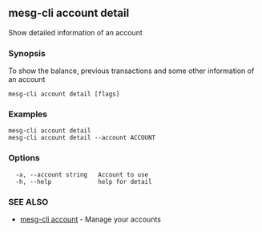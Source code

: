 ## mesg-cli account detail

Show detailed information of an account

### Synopsis

To show the balance, previous transactions and some other information of an account

```
mesg-cli account detail [flags]
```

### Examples

```
mesg-cli account detail
mesg-cli account detail --account ACCOUNT
```

### Options

```
  -a, --account string   Account to use
  -h, --help             help for detail
```

### SEE ALSO

* [mesg-cli account](mesg-cli_account.md)	 - Manage your accounts

